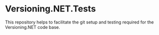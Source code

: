 # Versioning.NET.Tests

This repository helps to facilitate the git setup and testing required for the Versioning.NET code base.
